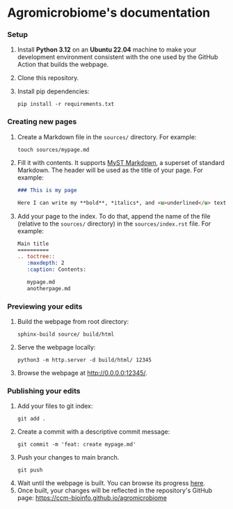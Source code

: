 # Agromicrobiome's documentation

### Setup

1. Install **Python 3.12** on an **Ubuntu 22.04** machine to make your
development environment consistent with the one used by the GitHub Action that
builds the webpage.
2. Clone this repository.
3. Install pip dependencies:

    ```text
    pip install -r requirements.txt
    ```

### Creating new pages

1. Create a Markdown file in the `sources/` directory. For example:
    ```text
    touch sources/mypage.md
    ```
2. Fill it with contents. It supports [MyST Markdown](https://mystmd.org/guide/quickstart-myst-markdown),
   a superset of standard Markdown. The header will be used as the title of your
   page. For example:
    ```markdown
    ### This is my page

    Here I can write my **bold**, *italics*, and <u>underlined</u> text.
    ```
3. Add your page to the index. To do that, append the name of the file (relative
   to the `sources/` directory) in the `sources/index.rst` file. For example:
    ```rst
    Main title
    ==========
    .. toctree::
       :maxdepth: 2
       :caption: Contents:

       mypage.md
       anotherpage.md
    ```

### Previewing your edits

1. Build the webpage from root directory:
    ```text
    sphinx-build source/ build/html
    ```
2. Serve the webpage locally:
    ```text
    python3 -m http.server -d build/html/ 12345
    ```
3. Browse the webpage at http://0.0.0.0:12345/.

### Publishing your edits

1. Add your files to git index:
    ```text
    git add .
    ```
2. Create a commit with a descriptive commit message:
    ```text
    git commit -m 'feat: create mypage.md'
    ```
3. Push your changes to main branch.
    ```text
    git push
    ```
4. Wait until the webpage is built. You can browse its progress [here](https://github.com/ccm-bioinfo/agromicrobiome/actions).
5. Once built, your changes will be reflected in the repository's GitHub page:
   https://ccm-bioinfo.github.io/agromicrobiome
